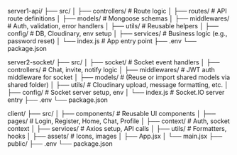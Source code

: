 server1-api/
├── src/
│   ├── controllers/     # Route logic
│   ├── routes/          # API route definitions
│   ├── models/          # Mongoose schemas
│   ├── middlewares/     # Auth, validation, error handlers
│   ├── utils/           # Reusable helpers
│   ├── config/          # DB, Cloudinary, env setup
│   ├── services/        # Business logic (e.g., password reset)
│   └── index.js         # App entry point
├── .env
└── package.json


server2-socket/
├── src/
│   ├── socket/          # Socket event handlers
│   ├── controllers/     # Chat, invite, notify logic
│   ├── middlewares/     # JWT auth middleware for socket
│   ├── models/          # (Reuse or import shared models via shared folder)
│   ├── utils/           # Cloudinary upload, message formatting, etc.
│   ├── config/          # Socket server setup, env
│   └── index.js         # Socket.IO server entry
├── .env
└── package.json


client/
├── src/
│   ├── components/      # Reusable UI components
│   ├── pages/           # Login, Register, Home, Chat, Profile
│   ├── context/         # Auth, socket context
│   ├── services/        # Axios setup, API calls
│   ├── utils/           # Formatters, hooks
│   ├── assets/          # Icons, images
│   ├── App.jsx
│   └── main.jsx
├── public/
├── .env
└── package.json
